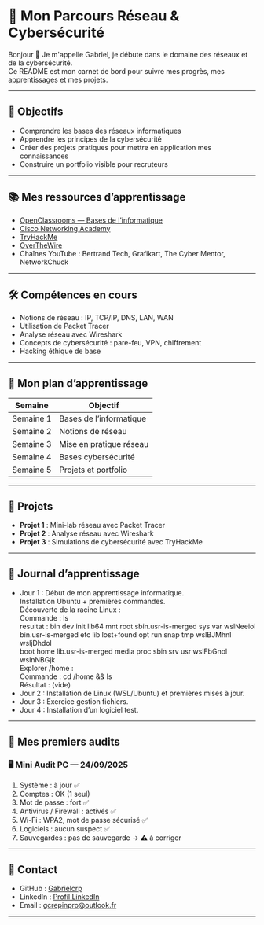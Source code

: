 # 🚀 Mon Parcours Réseau & Cybersécurité

Bonjour 👋 Je m'appelle Gabriel, je débute dans le domaine des réseaux et de la cybersécurité.  
Ce README est mon carnet de bord pour suivre mes progrès, mes apprentissages et mes projets.

---

## 🎯 Objectifs

- Comprendre les bases des réseaux informatiques  
- Apprendre les principes de la cybersécurité  
- Créer des projets pratiques pour mettre en application mes connaissances  
- Construire un portfolio visible pour recruteurs

---

## 📚 Mes ressources d’apprentissage

- [OpenClassrooms — Bases de l’informatique](https://openclassrooms.com/fr/courses/43538-revisez-les-bases-de-linformatique)  
- [Cisco Networking Academy](https://www.netacad.com/)  
- [TryHackMe](https://tryhackme.com/)  
- [OverTheWire](https://overthewire.org/wargames/)  
- Chaînes YouTube : Bertrand Tech,
Grafikart, The Cyber Mentor, NetworkChuck  

---

## 🛠 Compétences en cours

- Notions de réseau : IP, TCP/IP, DNS, LAN, WAN  
- Utilisation de Packet Tracer  
- Analyse réseau avec Wireshark  
- Concepts de cybersécurité : pare-feu, VPN, chiffrement  
- Hacking éthique de base

---

## 📅 Mon plan d’apprentissage

| Semaine | Objectif |
|---------|----------|
| Semaine 1 | Bases de l’informatique |
| Semaine 2 | Notions de réseau |
| Semaine 3 | Mise en pratique réseau |
| Semaine 4 | Bases cybersécurité |
| Semaine 5 | Projets et portfolio |

---

## 📂 Projets

- **Projet 1** : Mini-lab réseau avec Packet Tracer  
- **Projet 2** : Analyse réseau avec Wireshark  
- **Projet 3** : Simulations de cybersécurité avec TryHackMe  

---

## 📖 Journal d’apprentissage

- Jour 1 : Début de mon apprentissage informatique.  
  Installation Ubuntu + premières commandes.  
  Découverte de la racine Linux :  
Commande : ls  
resultat : bin dev init lib64 mnt root sbin.usr-is-merged  sys  var  wslNeeiol  
bin.usr-is-merged  etc   lib  lost+found opt run snap tmp wslBJMhnl  wsljDhdol  
boot home  lib.usr-is-merged  media  proc  sbin  srv  usr wslFbGnol  wslnNBGjk  
Explorer /home :  
Commande : cd /home && ls  
Résultat : (vide)  
- Jour 2 : Installation de Linux (WSL/Ubuntu) et premières mises à jour.
- Jour 3 : Exercice gestion fichiers.
- Jour 4 : Installation d’un logiciel test.

---

## 🔐 Mes premiers audits

### 🖥️ Mini Audit PC — 24/09/2025

1. Système : à jour ✅  
2. Comptes : OK (1 seul)  
3. Mot de passe : fort ✅  
4. Antivirus / Firewall : activés ✅  
5. Wi-Fi : WPA2, mot de passe sécurisé ✅  
6. Logiciels : aucun suspect ✅  
7. Sauvegardes : pas de sauvegarde → ⚠️ à corriger
   
---

## 📌 Contact
- GitHub : [Gabrielcrp](https://github.com/Gabrielcrp)  
- LinkedIn : [Profil LinkedIn](https://www.linkedin.com/in/gabriel-crépin-8113a9317)  
- Email : gcrepinpro@outlook.fr

---

